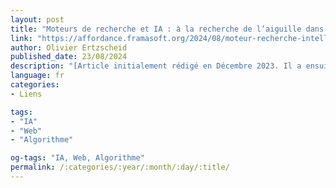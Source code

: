 ```yaml
---
layout: post
title: "Moteurs de recherche et IA : à la recherche de l’aiguille dans la botte de data."
link: "https://affordance.framasoft.org/2024/08/moteur-recherche-intelligence-artificielle/"
author: Olivier Ertzscheid
published_date: 23/08/2024
description: "[Article initialement rédigé en Décembre 2023. Il a ensuite failli devenir un petit chapitre de mon dernier bad seller dont il est toujours possible de faire un best-seller 😉 Et puis finalement non. Mais aujourd’hui il le complète utilement sur l’un des aspects que je ne traite pas ou très peu dans “Les IA à l’assaut du cyberespace“, à savoir l’utilisation des artefacts génératifs par et dans les moteurs de recherche. Toute une partie de ce billet a été écrite et actualisée ces derniers jours – Août 2024. Comme il est un peu long je vous donne un rapide résumé de son objet : tenter de mesurer et de comprendre ce que change l’intégration des résultats de recherche sous la forme de “générations de textes” dans nos pratiques informationelles et dans cette fameuse “écologie cognitive” que j’interroge sur ce blog depuis presque 20 ans. Spoiler Alert : ça change pas mal de choses, et pas forcément dans le bon sens.]"
language: fr
categories:
- Liens

tags:
- "IA"
- "Web"
- "Algorithme"

og-tags: "IA, Web, Algorithme"
permalink: /:categories/:year/:month/:day/:title/
---
```

